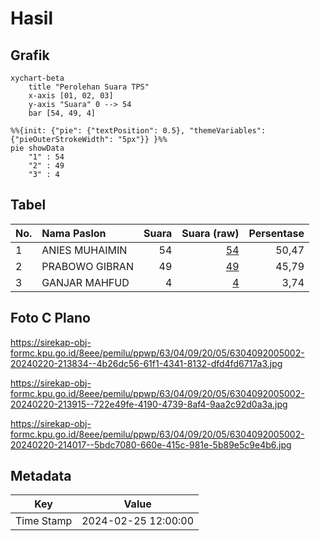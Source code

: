 # Hasil

## Grafik

```mermaid
xychart-beta
    title "Perolehan Suara TPS"
    x-axis [01, 02, 03]
    y-axis "Suara" 0 --> 54
    bar [54, 49, 4]
```

```mermaid
%%{init: {"pie": {"textPosition": 0.5}, "themeVariables": {"pieOuterStrokeWidth": "5px"}} }%%
pie showData
    "1" : 54
    "2" : 49
    "3" : 4
```

## Tabel

| No. | Nama Paslon    | Suara | Suara (raw) | Persentase |
|:--- |:-------------- | -----:| -----------:| ----------:|
| 1   | ANIES MUHAIMIN | 54    | [54][p-1]   | 50,47      |
| 2   | PRABOWO GIBRAN | 49    | [49][p-2]   | 45,79      |
| 3   | GANJAR MAHFUD  | 4     | [4][p-3]    | 3,74       |


[p-1]: https://github.com/gigit-pemilu/pemilu-2024-63-kalimantan-selatan/blob/main/pilpres/hitung-suara/sub/63-kalimantan-selatan/sub/04-barito-kuala/sub/09-cerbon/sub/2005-bantuil/sub/002-tps/sub/paslon-1.txt
[p-2]: https://github.com/gigit-pemilu/pemilu-2024-63-kalimantan-selatan/blob/main/pilpres/hitung-suara/sub/63-kalimantan-selatan/sub/04-barito-kuala/sub/09-cerbon/sub/2005-bantuil/sub/002-tps/sub/paslon-2.txt
[p-3]: https://github.com/gigit-pemilu/pemilu-2024-63-kalimantan-selatan/blob/main/pilpres/hitung-suara/sub/63-kalimantan-selatan/sub/04-barito-kuala/sub/09-cerbon/sub/2005-bantuil/sub/002-tps/sub/paslon-3.txt

## Foto C Plano

https://sirekap-obj-formc.kpu.go.id/8eee/pemilu/ppwp/63/04/09/20/05/6304092005002-20240220-213834--4b26dc56-61f1-4341-8132-dfd4fd6717a3.jpg

https://sirekap-obj-formc.kpu.go.id/8eee/pemilu/ppwp/63/04/09/20/05/6304092005002-20240220-213915--722e49fe-4190-4739-8af4-9aa2c92d0a3a.jpg

https://sirekap-obj-formc.kpu.go.id/8eee/pemilu/ppwp/63/04/09/20/05/6304092005002-20240220-214017--5bdc7080-660e-415c-981e-5b89e5c9e4b6.jpg


## Metadata

| Key        | Value               |
| ---------- | ------------------- |
| Time Stamp | 2024-02-25 12:00:00 |



